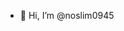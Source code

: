 - 👋 Hi, I’m @noslim0945
<!---
noslim0945/noslim0945 is a ✨ special ✨ repository because its `README.md` (this file) appears on your GitHub profile.
You can click the Preview link to take a look at your changes.
--->
